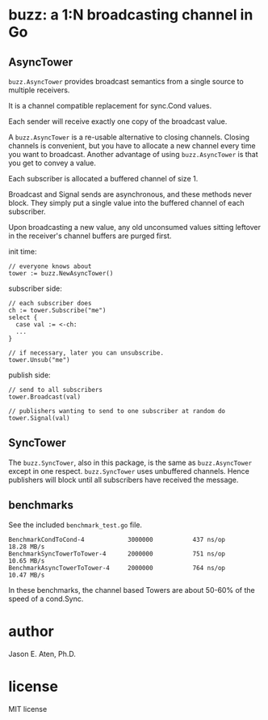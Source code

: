 # buzz: a 1:N broadcasting channel in Go

## AsyncTower

`buzz.AsyncTower` provides broadcast semantics from
a single source to multiple receivers.

It is a channel compatible replacement for sync.Cond values.

Each sender will receive exactly one copy of the broadcast value. 

A `buzz.AsyncTower` is a re-usable alternative to closing channels.
Closing channels is convenient, but you have to allocate
a new channel every time you want to broadcast. Another
advantage of using `buzz.AsyncTower` is that you get to
convey a value.

Each subscriber is allocated a buffered channel of size 1.

Broadcast and Signal sends are asynchronous, and these methods
never block. They simply put a single value into the buffered
channel of each subscriber.

Upon broadcasting a new value, any old unconsumed values sitting
leftover in the receiver's channel buffers are purged first.

init time:
~~~
// everyone knows about
tower := buzz.NewAsyncTower()
~~~

subscriber side:
~~~
// each subscriber does
ch := tower.Subscribe("me")
select {
  case val := <-ch:
  ...
}

// if necessary, later you can unsubscribe.
tower.Unsub("me")
~~~

publish side:
~~~
// send to all subscribers
tower.Broadcast(val)

// publishers wanting to send to one subscriber at random do
tower.Signal(val)

~~~

## SyncTower

The `buzz.SyncTower`, also in this package, is the same as
`buzz.AsyncTower` except in one respect. `buzz.SyncTower`
uses unbuffered channels. Hence publishers will
block until all subscribers have received the message.

## benchmarks

See the included `benchmark_test.go` file.

~~~
BenchmarkCondToCond-4          	 3000000	       437 ns/op	  18.28 MB/s
BenchmarkSyncTowerToTower-4    	 2000000	       751 ns/op	  10.65 MB/s
BenchmarkAsyncTowerToTower-4   	 2000000	       764 ns/op	  10.47 MB/s
~~~

In these benchmarks, the channel based Towers are about 50-60% of the speed of a cond.Sync.

# author

Jason E. Aten, Ph.D.

# license

MIT license
